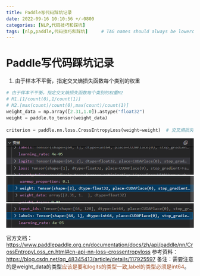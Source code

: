 ```yaml
---
title: Paddle写代码踩坑记录
date: 2022-09-16 10:10:56 +/-0800
categories: [NLP,代码技巧和踩坑]
tags: [nlp,paddle,代码技巧和踩坑]     # TAG names should always be lowercase
---
```


# Paddle写代码踩坑记录

1. 由于样本不平衡，指定交叉熵损失函数每个类别的权重
```python
# 由于样本不平衡，指定交叉熵损失函数每个类别的权重M2
# M1.[1/count(0),1/count(1)]
# M2.[max(count)/count(0),max(count)/count(1)]
weight_data = np.array([2.31,1.0]).astype("float32")
weight = paddle.to_tensor(weight_data)

criterion = paddle.nn.loss.CrossEntropyLoss(weight=weight)  # 交叉熵损失函数
```
![](/assets/img/paddle合集/2022-09-22-14-08-49.png)
![](/assets/img/paddle合集/2022-09-22-14-09-30.png)
![](/assets/img/paddle合集/2022-09-22-14-09-59.png)

官方文档：https://www.paddlepaddle.org.cn/documentation/docs/zh/api/paddle/nn/CrossEntropyLoss_cn.html#cn-api-nn-loss-crossentropyloss
参考资料：https://blog.csdn.net/qq_48345413/article/details/117925597
备注：需要注意的是weight_data的类型<font color=Sienna>应该是要和logits的类型一致,label的类型必须是int64</font>。
